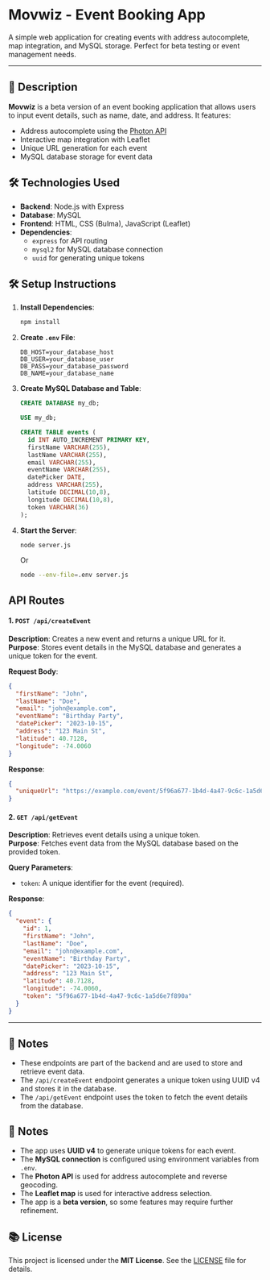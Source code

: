 # Movwiz - Event Booking App

A simple web application for creating events with address autocomplete, map integration, and MySQL storage. Perfect for beta testing or event management needs.

---

## 🎯 Description

**Movwiz** is a beta version of an event booking application that allows users to input event details, such as name, date, and address. It features:

- Address autocomplete using the [Photon API](https://photon.komoot.io)
- Interactive map integration with Leaflet
- Unique URL generation for each event
- MySQL database storage for event data

## 🛠 Technologies Used

- **Backend**: Node.js with Express
- **Database**: MySQL
- **Frontend**: HTML, CSS (Bulma), JavaScript (Leaflet)
- **Dependencies**: 
  - `express` for API routing
  - `mysql2` for MySQL database connection
  - `uuid` for generating unique tokens

## 🛠 Setup Instructions

1. **Install Dependencies**:
   ```bash
   npm install
   ```

2. **Create `.env` File**:
   ```env
   DB_HOST=your_database_host
   DB_USER=your_database_user
   DB_PASS=your_database_password
   DB_NAME=your_database_name
   ```

3. **Create MySQL Database and Table**:
   ```sql
   CREATE DATABASE my_db;

   USE my_db;

   CREATE TABLE events (
     id INT AUTO_INCREMENT PRIMARY KEY,
     firstName VARCHAR(255),
     lastName VARCHAR(255),
     email VARCHAR(255),
     eventName VARCHAR(255),
     datePicker DATE,
     address VARCHAR(255),
     latitude DECIMAL(10,8),
     longitude DECIMAL(10,8),
     token VARCHAR(36)
   );
   ```

4. **Start the Server**:
   ```bash
   node server.js
   ```
   Or
   ```bash
   node --env-file=.env server.js
   ```

## API Routes

#### 1. `POST /api/createEvent`
**Description**: Creates a new event and returns a unique URL for it.  
**Purpose**: Stores event details in the MySQL database and generates a unique token for the event.  

**Request Body**:
```json
{
  "firstName": "John",
  "lastName": "Doe",
  "email": "john@example.com",
  "eventName": "Birthday Party",
  "datePicker": "2023-10-15",
  "address": "123 Main St",
  "latitude": 40.7128,
  "longitude": -74.0060
}
```

**Response**:
```json
{
  "uniqueUrl": "https://example.com/event/5f96a677-1b4d-4a47-9c6c-1a5d6e7f890a"
}
```

#### 2. `GET /api/getEvent`
**Description**: Retrieves event details using a unique token.  
**Purpose**: Fetches event data from the MySQL database based on the provided token.  

**Query Parameters**:
- `token`: A unique identifier for the event (required).

**Response**:
```json
{
  "event": {
    "id": 1,
    "firstName": "John",
    "lastName": "Doe",
    "email": "john@example.com",
    "eventName": "Birthday Party",
    "datePicker": "2023-10-15",
    "address": "123 Main St",
    "latitude": 40.7128,
    "longitude": -74.0060,
    "token": "5f96a677-1b4d-4a47-9c6c-1a5d6e7f890a"
  }
}
```

---

## 📝 Notes
- These endpoints are part of the backend and are used to store and retrieve event data.
- The `/api/createEvent` endpoint generates a unique token using UUID v4 and stores it in the database.
- The `/api/getEvent` endpoint uses the token to fetch the event details from the database.


## 📝 Notes

- The app uses **UUID v4** to generate unique tokens for each event.
- The **MySQL connection** is configured using environment variables from `.env`.
- The **Photon API** is used for address autocomplete and reverse geocoding.
- The **Leaflet map** is used for interactive address selection.
- The app is a **beta version**, so some features may require further refinement.

## 📚 License

This project is licensed under the **MIT License**. See the [LICENSE](LICENSE) file for details.

